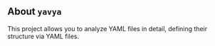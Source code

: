 About `yavya`
-------------

This project allows you to analyze YAML files in detail, defining their structure via YAML files.
